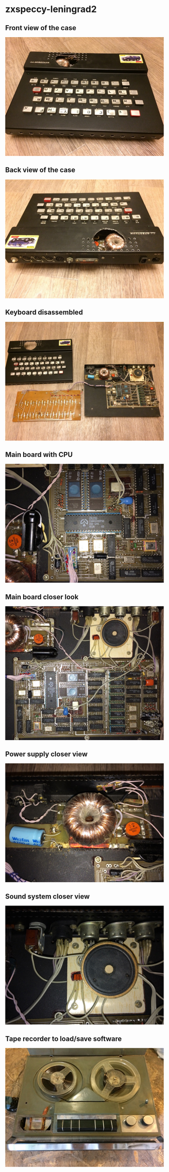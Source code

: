 # zxspeccy-leningrad2

## Front view of the case
<img src="front.jpeg?sanitize=true&raw=true" />

## Back view of the case
<img src="back.jpeg?sanitize=true&raw=true" />

## Keyboard disassembled
<img src="keyboard-disassembled.jpeg?sanitize=true&raw=true" />

## Main board with CPU
<img src="main-board-cpu.jpeg?sanitize=true&raw=true" />

## Main board closer look
<img src="main-pcb.jpeg?sanitize=true&raw=true" />

## Power supply closer view
<img src="power-supply.jpeg?sanitize=true&raw=true" />

## Sound system closer view
<img src="sound-system.jpeg?sanitize=true&raw=true" />

## Tape recorder to load/save software
<img src="tape-recorder.jpeg?sanitize=true&raw=true" />